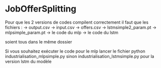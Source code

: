 # JobOfferSplitting

Pour que les 2 versions de codes compilent correctement il faut que les fichiers :
-> output.csv
-> input.csv
-> offers.csv
-> lstmsimple2_param.pt
-> mlpsimple_param.pt
-> le code du mlp
-> le code du lstm

soient tous dans le même dossier 

Si vous souhaitez exécuter le code pour le mlp lancer le fichier python 
industrialisation_mlpsimple.py
sinon
industrialisation_lstmsimple.py 
pour la version lstm du modèle

